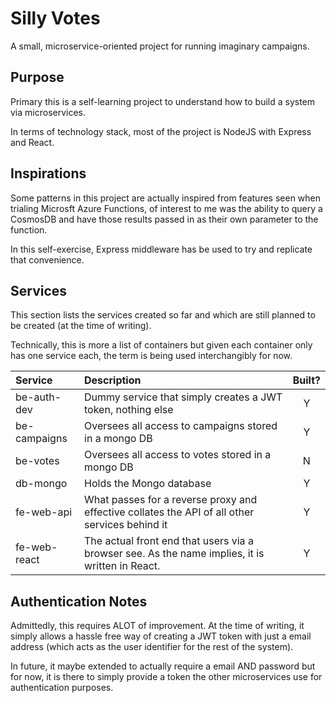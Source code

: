 # Silly Votes

A small, microservice-oriented project for running imaginary campaigns.

## Purpose

Primary this is a self-learning project to understand how to build a system via microservices.

In terms of technology stack, most of the project is NodeJS with Express and React.

## Inspirations

Some patterns in this project are actually inspired from features seen when trialing Microsft Azure Functions, of interest to me was the ability to query a CosmosDB and have those results passed in as their own parameter to the function.

In this self-exercise, Express middleware has be used to try and replicate that convenience.

## Services

This section lists the services created so far and which are still planned to be created (at the time of writing).

Technically, this is more a list of containers but given each container only has one service each, the term is being used interchangibly for now.

|Service|Description|Built?|
|:---|:---|:---:|
|be-auth-dev|Dummy service that simply creates a JWT token, nothing else|Y|
|be-campaigns|Oversees all access to campaigns stored in a mongo DB|Y|
|be-votes|Oversees all access to votes stored in a mongo DB|N|
|db-mongo|Holds the Mongo database|Y|
|fe-web-api|What passes for a reverse proxy and effective collates the API of all other services behind it|Y|
|fe-web-react|The actual front end that users via a browser see.  As the name implies, it is written in React.|Y|

## Authentication Notes

Admittedly, this requires ALOT of improvement.  At the time of writing, it simply allows a hassle free way of creating a JWT token with just a email address (which acts as the user identifier for the rest of the system).

In future, it maybe extended to actually require a email AND password but for now, it is there to simply provide a token the other microservices use for authentication purposes.
